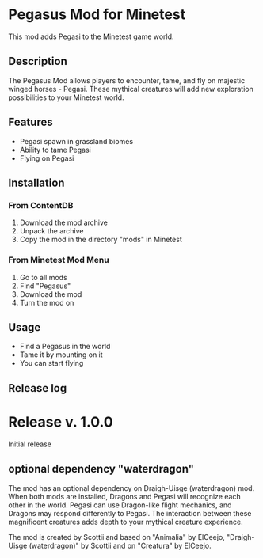 # Pegasus Mod for Minetest

This mod adds Pegasi to the Minetest game world.

## Description

The Pegasus Mod allows players to encounter, tame, and fly on majestic winged horses - Pegasi. These mythical creatures will add new exploration possibilities to your Minetest world.

## Features

- Pegasi spawn in grassland biomes
- Ability to tame Pegasi
- Flying on Pegasi

## Installation

### From ContentDB
1. Download the mod archive
2. Unpack the archive
3. Copy the mod in the directory "mods" in Minetest

### From Minetest Mod Menu
1. Go to all mods
2. Find "Pegasus"
3. Download the mod
4. Turn the mod on

## Usage

- Find a Pegasus in the world
- Tame it by mounting on it
- You can start flying

## Release log

# Release v. 1.0.0 
Initial release

## optional dependency "waterdragon"
The mod has an optional dependency on Draigh-Uisge (waterdragon) mod. When both mods are installed, Dragons and Pegasi will recognize each other in the world. Pegasi can use Dragon-like flight mechanics, and Dragons may respond differently to Pegasi. The interaction between these magnificent creatures adds depth to your mythical creature experience.

The mod is created by Scottii and based on "Animalia" by ElCeejo, "Draigh-Uisge (waterdragon)" by Scottii and on "Creatura" by ElCeejo.